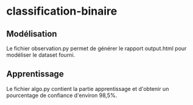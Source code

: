 # classification-binaire

## Modélisation

Le fichier observation.py permet de générer le rapport output.html pour modéliser le dataset fourni.

## Apprentissage

Le fichier algo.py contient la partie apprentissage et d'obtenir un pourcentage de confiance d'environ 98,5%.
